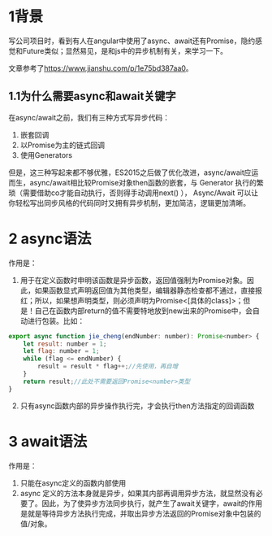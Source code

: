 # 1背景
写公司项目时，看到有人在angular中使用了async、await还有Promise，隐约感觉和Future类似；显然易见，是和js中的异步机制有关，来学习一下。

文章参考了<https://www.jianshu.com/p/1e75bd387aa0>。

## 1.1为什么需要async和await关键字
在async/await之前，我们有三种方式写异步代码：
1. 嵌套回调
2. 以Promise为主的链式回调
3. 使用Generators

但是，这三种写起来都不够优雅，ES2015之后做了优化改进，async/await应运而生，async/await相比较Promise对象then函数的嵌套，与 Generator 执行的繁琐（需要借助co才能自动执行，否则得手动调用next() ）， Async/Await 可以让你轻松写出同步风格的代码同时又拥有异步机制，更加简洁，逻辑更加清晰。

# 2 async语法
作用是：
1. 用于在定义函数时申明该函数是异步函数，返回值强制为Promise对象。因此，如果函数显式声明返回值为其他类型，编辑器静态检查都不通过，直接报红；所以，如果想声明类型，则必须声明为Promise<[具体的class]>；但是！自己在函数内部return的值不需要特地放到new出来的Promise中，会自动进行包装。比如：
```js
export async function jie_cheng(endNumber: number): Promise<number> {
    let result: number = 1;
    let flag: number = 1;
    while (flag <= endNumber) {
        result = result * flag++;//先使用，再自增
    }
    return result;//此处不需要返回Promise<number>类型
}
```
2. 只有async函数内部的异步操作执行完，才会执行then方法指定的回调函数

# 3 await语法
作用是：
1. 只能在async定义的函数内部使用
2. async 定义的方法本身就是异步，如果其内部再调用异步方法，就显然没有必要了。因此，为了使异步方法同步执行，就产生了await关键字，await的作用是就是等待异步方法执行完成，并取出异步方法返回的Promise对象中包装的值/对象。